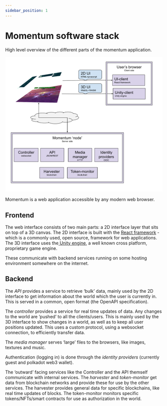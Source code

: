 ```yaml
---
sidebar_position: 1
---
```

# Momentum software stack

High level overview of the different parts of the momentum application.


![alt_text](diagrams/momentum-stack.svg "image_tooltip")


Momentum is a web application accessible by any modern web browser.


## Frontend

The web interface consists of two main parts: a 2D interface layer that sits on top of a 3D canvas. The 2D interface is built with the [React framework](https://reactjs.org/) - which is a commonly used, open source, framework for web applications. The 3D interface uses the[ Unity engine](https://unity.com/), a well known cross platform, proprietary game engine.

These communicate with backend services running on some hosting environment somewhere on the internet.


## Backend

The _API_ provides a service to retrieve ‘bulk’ data, mainly used by the 2D interface to get information about the world which the user is currently in. This is served in a common, open format (the OpenAPI specification).

The _controller_ provides a service for real time updates of data. Any changes to the world are ‘pushed’ to all the clients/users. This is mainly used by the 3D interface to show changes in a world, as well as to keep all user positions updated. This uses a custom protocol, using a websocket connection, to efficiently transfer data.

The _media manager_ serves ‘large’ files to the browsers, like images, textures and music.

Authentication (logging in) is done through the _identity providers_ (currently guest and polkadot web3 wallet).

The ‘outward’ facing services like the Controller and the API themself communicate with internal services. The _harvester_ and _token-monitor_ get data from blockchain networks and provide these for use by the other services. The harvester provides general data for specific blockchains, like real time updates of blocks. The token-monitor monitors specific tokens/NFTs/smart contracts for use as authorization in the world.

